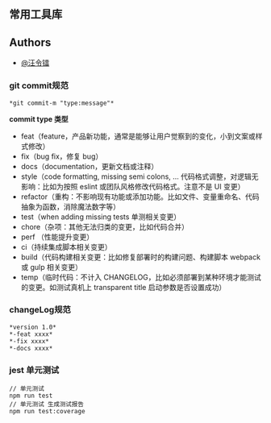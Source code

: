 ## 常用工具库
## Authors

- [@汪令镭](https://github.com/wanglinglei/wanglinglei)


### git commit规范
    *git commit-m "type:message"*
**commit type 类型**
  - feat（feature，产品新功能，通常是能够让用户觉察到的变化，小到文案或样式修改）
  - fix（bug fix，修复 bug）
  - docs（documentation，更新文档或注释）
  - style（code formatting, missing semi colons, … 代码格式调整，对逻辑无影响：比如为按照 eslint 或团队风格修改代码格式。注意不是 UI 变更）
  - refactor（重构：不影响现有功能或添加功能。比如文件、变量重命名、代码抽象为函数，消除魔法数字等）
  - test（when adding missing tests 单测相关变更）
  - chore（杂项：其他无法归类的变更，比如代码合并）
  - perf （性能提升变更）
  - ci（持续集成脚本相关变更）
  - build（代码构建相关变更：比如修复部署时的构建问题、构建脚本 webpack 或 gulp 相关变更）
  - temp（临时代码：不计入 CHANGELOG，比如必须部署到某种环境才能测试的变更。如测试真机上 transparent title 启动参数是否设置成功）


### changeLog规范
    *version 1.0*
    *-feat xxxx*
    *-fix xxxx*
    *-docs xxxx*



### jest 单元测试
```
// 单元测试
npm run test
// 单元测试 生成测试报告
npm run test:coverage
```